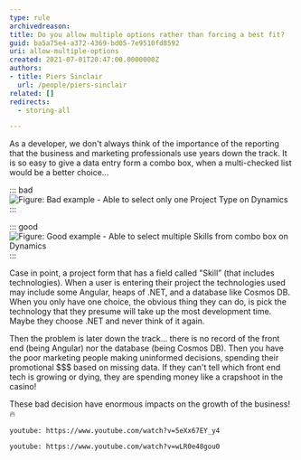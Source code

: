 ```yaml
---
type: rule
archivedreason: 
title: Do you allow multiple options rather than forcing a best fit?
guid: ba5a75e4-a372-4369-bd05-7e9510fd8592
uri: allow-multiple-options
created: 2021-07-01T20:47:00.0000000Z
authors:
- title: Piers Sinclair
  url: /people/piers-sinclair
related: []
redirects:
  - storing-all

---
```


As a developer, we don't always think of the importance of the reporting that the business and marketing professionals use years down the track. It is so easy to give a data entry form a combo box, when a multi-checked list would be a better choice...

<!--endintro-->

::: bad
![Figure: Bad example - Able to select only one Project Type on Dynamics](storing-all-bad.png)
:::

::: good
![Figure: Good example - Able to select multiple Skills from combo box on Dynamics](storing-all-good.png)
:::

Case in point, a project form that has a field called "Skill” (that includes technologies). When a user is entering their project the technologies used may include some Angular, heaps of .NET, and a database like Cosmos DB. When you only have one choice, the obvious thing they can do, is pick the technology that they presume will take up the most development time. Maybe they choose .NET and never think of it again.

Then the problem is later down the track... there is no record of the front end (being Angular) nor the database (being Cosmos DB). Then you have the poor marketing people making uninformed decisions, spending their promotional $$$ based on missing data. If they can't tell which front end tech is growing or dying, they are spending money like a crapshoot in the casino!

These bad decision have enormous impacts on the growth of the business! 🔥

`youtube: https://www.youtube.com/watch?v=5eXx67EY_y4`

`youtube: https://www.youtube.com/watch?v=wLR0e48gou0`

